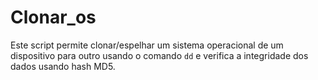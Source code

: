 # Clonar_os
Este script permite clonar/espelhar um sistema operacional de um dispositivo para outro usando o comando `dd` e verifica a integridade dos dados usando hash MD5.

